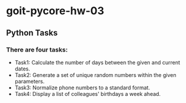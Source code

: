 # goit-pycore-hw-03
## Python Tasks

### There are four tasks:
* Task1: Calculate the number of days between the given and current dates.
* Task2: Generate a set of unique random numbers within the given parameters.
* Task3: Normalize phone numbers to a standard format.
* Task4: Display a list of colleagues' birthdays a week ahead.
